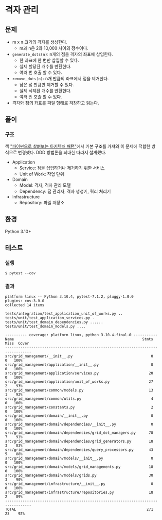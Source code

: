 # 격자 관리

## 문제
- m x n 크기의 격자를 생성한다.
    - m과 n은 2와 10,000 사이의 정수이다.
- `generate_dots(n)`: n개의 점을 격자의 좌표에 삽입한다.
    - 한 좌표에 한 번만 삽입할 수 있다.
    - 실제 할당된 개수를 반환한다.
    - 여러 번 호출 할 수 있다.
- `remove_dots(n)`: n개 만큼의 좌표에서 점을 제거한다.
    - 남은 섬 만큼만 제거할 수 있다.
    - 실제 삭제된 개수를 반환한다.
    - 여러 번 호출 할 수 있다.
- 격자와 점의 좌표를 파일 형태로 저장하고 읽는다.

## 풀이

### 구조
책 ["파이썬으로 살펴보는 아키텍처 패턴"](https://book.naver.com/bookdb/book_detail.naver?bid=20554246)에서 기본 구조를 가져와 이 문제에 적합한 방식으로 변경했다. DDD 방법론을 최대한 따라서 설계했다.

- Application
    - Service: 점을 삽입하거나 제거하기 위한 서비스
    - Unit of Work: 작업 단위
- Domain
    - Model: 격자, 격자 관리 모델
    - Dependency: 점 관리자, 격자 생성기, 쿼리 처리기
- Infrastructure
    - Repository: 파일 저장소

## 환경
Python 3.10+


## 테스트

### 실행
```shell
$ pytest --cov
```

### 결과
```
platform linux -- Python 3.10.4, pytest-7.1.2, pluggy-1.0.0
plugins: cov-3.0.0
collected 14 items

tests/integration/test_application_unit_of_works.py ..
tests/unit/test_application_services.py .
tests/unit/test_domain_dependencies.py ......
tests/unit/test_domain_models.py ....

---------- coverage: platform linux, python 3.10.4-final-0 -----------
Name                                                           Stmts   Miss  Cover
----------------------------------------------------------------------------------
src/grid_management/__init__.py                                    0      0   100%
src/grid_management/application/__init__.py                        0      0   100%
src/grid_management/application/services.py                       20      0   100%
src/grid_management/application/unit_of_works.py                  27      2    93%
src/grid_management/common/models.py                              13      1    92%
src/grid_management/common/utils.py                                4      0   100%
src/grid_management/constants.py                                   2      0   100%
src/grid_management/domain/__init__.py                             0      0   100%
src/grid_management/domain/dependencies/__init__.py                0      0   100%
src/grid_management/domain/dependencies/grid_dot_managers.py      78      7    91%
src/grid_management/domain/dependencies/grid_generators.py        18      3    83%
src/grid_management/domain/dependencies/query_processors.py       43      5    88%
src/grid_management/domain/models/__init__.py                      0      0   100%
src/grid_management/domain/models/grid_managements.py             18      0   100%
src/grid_management/domain/models/grids.py                        30      3    90%
src/grid_management/infrastructure/__init__.py                     0      0   100%
src/grid_management/infrastructure/repositories.py                18      2    89%
----------------------------------------------------------------------------------
TOTAL                                                            271     23    92%
```
